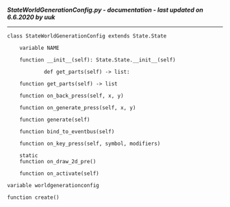 ***StateWorldGenerationConfig.py - documentation - last updated on 6.6.2020 by uuk***
___

    class StateWorldGenerationConfig extends State.State

        variable NAME

        function __init__(self): State.State.__init__(self)
                
                def get_parts(self) -> list:

        function get_parts(self) -> list

        function on_back_press(self, x, y)

        function on_generate_press(self, x, y)

        function generate(self)

        function bind_to_eventbus(self)

        function on_key_press(self, symbol, modifiers)

        static
        function on_draw_2d_pre()

        function on_activate(self)

    variable worldgenerationconfig

    function create()